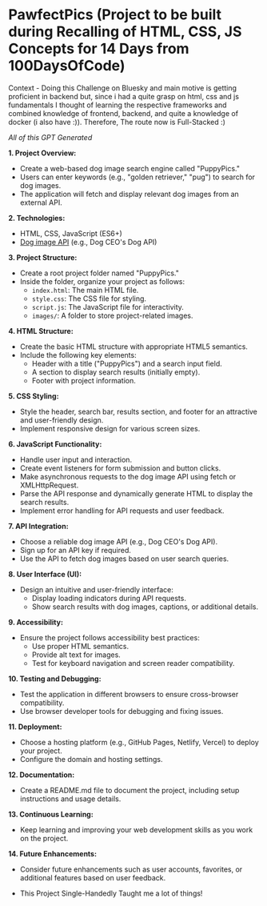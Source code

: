 # PawfectPics (Project to be built during Recalling of HTML, CSS, JS Concepts for 14 Days from 100DaysOfCode)

Context - Doing this Challenge on Bluesky and main motive is getting proficient in backend but, since i had a quite grasp on html, css and js fundamentals I thought of learning the respective frameworks and combined knowledge of frontend, backend, and quite a knowledge of docker (i also have :)). Therefore, The route now is Full-Stacked :)

*All of this GPT Generated*

**1. Project Overview:**

- Create a web-based dog image search engine called "PuppyPics."
- Users can enter keywords (e.g., "golden retriever," "pug") to search for dog images.
- The application will fetch and display relevant dog images from an external API.

**2. Technologies:**

- HTML, CSS, JavaScript (ES6+)
- [Dog image API](https://dog.ceo/dog-api/) (e.g., Dog CEO's Dog API)

**3. Project Structure:**

- Create a root project folder named "PuppyPics."
- Inside the folder, organize your project as follows:
  - `index.html`: The main HTML file.
  - `style.css`: The CSS file for styling.
  - `script.js`: The JavaScript file for interactivity.
  - `images/`: A folder to store project-related images.

**4. HTML Structure:**

- Create the basic HTML structure with appropriate HTML5 semantics.
- Include the following key elements:
  - Header with a title ("PuppyPics") and a search input field.
  - A section to display search results (initially empty).
  - Footer with project information.

**5. CSS Styling:**

- Style the header, search bar, results section, and footer for an attractive and user-friendly design.
- Implement responsive design for various screen sizes.

**6. JavaScript Functionality:**

- Handle user input and interaction.
- Create event listeners for form submission and button clicks.
- Make asynchronous requests to the dog image API using fetch or XMLHttpRequest.
- Parse the API response and dynamically generate HTML to display the search results.
- Implement error handling for API requests and user feedback.

**7. API Integration:**

- Choose a reliable dog image API (e.g., Dog CEO's Dog API).
- Sign up for an API key if required.
- Use the API to fetch dog images based on user search queries.

**8. User Interface (UI):**

- Design an intuitive and user-friendly interface:
  - Display loading indicators during API requests.
  - Show search results with dog images, captions, or additional details.

**9. Accessibility:**

- Ensure the project follows accessibility best practices:
  - Use proper HTML semantics.
  - Provide alt text for images.
  - Test for keyboard navigation and screen reader compatibility.

**10. Testing and Debugging:**

- Test the application in different browsers to ensure cross-browser compatibility.
- Use browser developer tools for debugging and fixing issues.

**11. Deployment:**

- Choose a hosting platform (e.g., GitHub Pages, Netlify, Vercel) to deploy your project.
- Configure the domain and hosting settings.

**12. Documentation:**

- Create a README.md file to document the project, including setup instructions and usage details.

**13. Continuous Learning:**

- Keep learning and improving your web development skills as you work on the project.

**14. Future Enhancements:**

- Consider future enhancements such as user accounts, favorites, or additional features based on user feedback.


- This Project Single-Handedly Taught me a lot of things!